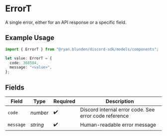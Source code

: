 # ErrorT

A single error, either for an API response or a specific field.

## Example Usage

```typescript
import { ErrorT } from "@ryan.blunden/discord-sdk/models/components";

let value: ErrorT = {
  code: 368584,
  message: "<value>",
};
```

## Fields

| Field                                                 | Type                                                  | Required                                              | Description                                           |
| ----------------------------------------------------- | ----------------------------------------------------- | ----------------------------------------------------- | ----------------------------------------------------- |
| `code`                                                | *number*                                              | :heavy_check_mark:                                    | Discord internal error code. See error code reference |
| `message`                                             | *string*                                              | :heavy_check_mark:                                    | Human-readable error message                          |